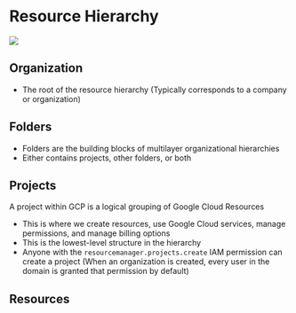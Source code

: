 # Resource Hierarchy

![](https://github.com/JonmarCorpuz/SecondBrain/blob/main/Assets/eorioeiroewirtoewrtrewoiroewirioewriweoir.png)

## Organization

* The root of the resource hierarchy (Typically corresponds to a company or organization)

## Folders

* Folders are the building blocks of multilayer organizational hierarchies
* Either contains projects, other folders, or both

## Projects

A project within GCP is a logical grouping of Google Cloud Resources

* This is where we create resources, use Google Cloud services, manage permissions, and manage billing options
* This is the lowest-level structure in the hierarchy
* Anyone with the `resourcemanager.projects.create` IAM permission can create a project (When an organization is created, every user in the domain is granted that permission by default)

## Resources
